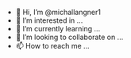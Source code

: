 - 👋 Hi, I’m @michallangner1
- 👀 I’m interested in ...
- 🌱 I’m currently learning ...
- 💞️ I’m looking to collaborate on ...
- 📫 How to reach me ...

<!---
michallangner1/michallangner1 is a ✨ special ✨ repository because its `README.md` (this file) appears on your GitHub profile.
You can click the Preview link to take a look at your changes.
! 
